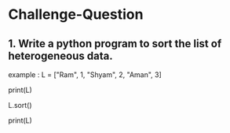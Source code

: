 # Challenge-Question
## 1. Write a python program to sort the list of heterogeneous data.

example : L = ["Ram", 1, "Shyam", 2, "Aman", 3]

print(L)

L.sort()

print(L)
